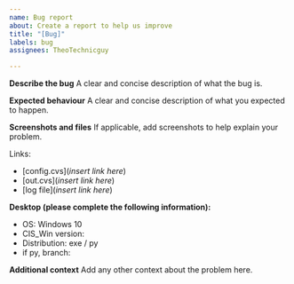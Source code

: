 ```yaml
---
name: Bug report
about: Create a report to help us improve
title: "[Bug]"
labels: bug
assignees: TheoTechnicguy

---
```


**Describe the bug**
A clear and concise description of what the bug is.

**Expected behaviour**
A clear and concise description of what you expected to happen.

**Screenshots and files**
If applicable, add screenshots to help explain your problem.

Links:
 - [config.cvs](*insert link here*)
 - [out.cvs](*insert link here*)
 - [log file](*insert link here*)

**Desktop (please complete the following information):**
 - OS: Windows 10
 - CIS_Win version:
 - Distribution: exe / py
 - if py, branch: 

**Additional context**
Add any other context about the problem here.
